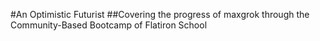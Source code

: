 #An Optimistic Futurist
##Covering the progress of maxgrok through the Community-Based Bootcamp of Flatiron School
